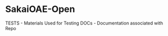 SakaiOAE-Open
=============

TESTS - Materials Used for Testing
DOCs - Documentation associated with Repo
